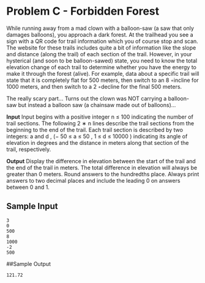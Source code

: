 # Problem C - Forbidden Forest

While running away from a mad clown with a balloon-saw (a saw that only
damages balloons), you approach a dark forest. At the trailhead you see a sign
with a QR code for trail information which you of course stop and scan. The
website for these trails includes quite a bit of information like the slope and
distance (along the trail) of each section of the trail. However, in your hysterical
(and soon to be balloon-sawed) state, you need to know the total elevation change
of each trail to determine whether you have the energy to make it through the
forest (alive).
For example, data about a specific trail will state that it is completely flat for
500 meters, then switch to an 8 ◦incline for 1000 meters, and then switch to a
2 ◦decline for the final 500 meters.

The really scary part... Turns out the clown was NOT carrying a balloon-saw
but instead a balloon saw (a chainsaw made out of balloons)...

**Input** Input begins with a positive integer n ≤ 100 indicating the number
of trail sections. The following 2 ∗ n lines describe the trail sections from the
beginning to the end of the trail. Each trail section is described by two integers:
a and d , (− 50 ≤ a ≤ 50 , 1 ≤ d ≤ 10000 ) indicating its angle of elevation in
degrees and the distance in meters along that section of the trail, respectively.

**Output** Display the difference in elevation between the start of the trail and
the end of the trail in meters. The total difference in elevation will always be
greater than 0 meters. Round answers to the hundredths place. Always print
answers to two decimal places and include the leading 0 on answers between 0
and 1.

## Sample Input

```
3
0
500
8
1000
-2
500
```

##Sample Output

```
121.72
```
